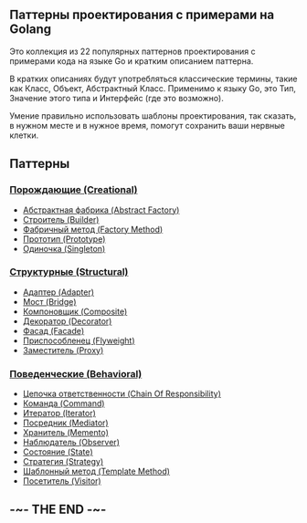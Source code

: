 
## Паттерны проектирования с примерами на Golang

Это коллекция из 22 популярных паттернов проектирования с примерами кода на языке Go и кратким описанием паттерна.

В кратких описаниях будут употребляться классические термины, такие как Класс, Объект, Абстрактный Класс. Применимо к языку Go, это Тип, Значение этого типа и Интерфейс (где это возможно).

Умение правильно использовать шаблоны проектирования, так сказать, в нужном месте и в нужное время, помогут сохранить ваши нервные клетки.


## Паттерны

### [Порождающие (Creational)](Creational)

* [Абстрактная фабрика (Abstract Factory)](Creational/AbstractFactory)
* [Строитель (Builder)](Creational/Builder)
* [Фабричный метод (Factory Method)](Creational/FactoryMethod)
* [Прототип (Prototype)](Creational/Prototype)
* [Одиночка (Singleton)](Creational/Singleton)

### [Структурные (Structural)](Structural)

* [Адаптер (Adapter)](Structural/Adapter)
* [Мост (Bridge)](Structural/Bridge)
* [Компоновщик (Composite)](Structural/Composite)
* [Декоратор (Decorator)](Structural/Decorator)
* [Фасад (Facade)](Structural/Facade)
* [Приспособленец (Flyweight)](Structural/Flyweight)
* [Заместитель (Proxy)](Structural/Proxy)

### [Поведенческие (Behavioral)](Behavioral)

* [Цепочка ответственности (Chain Of Responsibility)](Behavioral/ChainOfResponsibility)
* [Команда (Command)](Behavioral/Command)
* [Итератор (Iterator)](Behavioral/Iterator)
* [Посредник (Mediator)](Behavioral/Mediator)
* [Хранитель (Memento)](Behavioral/Memento)
* [Наблюдатель (Observer)](Behavioral/Observer)
* [Состояние (State)](Behavioral/State)
* [Стратегия (Strategy)](Behavioral/Strategy)
* [Шаблонный метод (Template Method)](Behavioral/TemplateMethod)
* [Посетитель (Visitor)](Behavioral/Visitor)

## -~- THE END -~-
